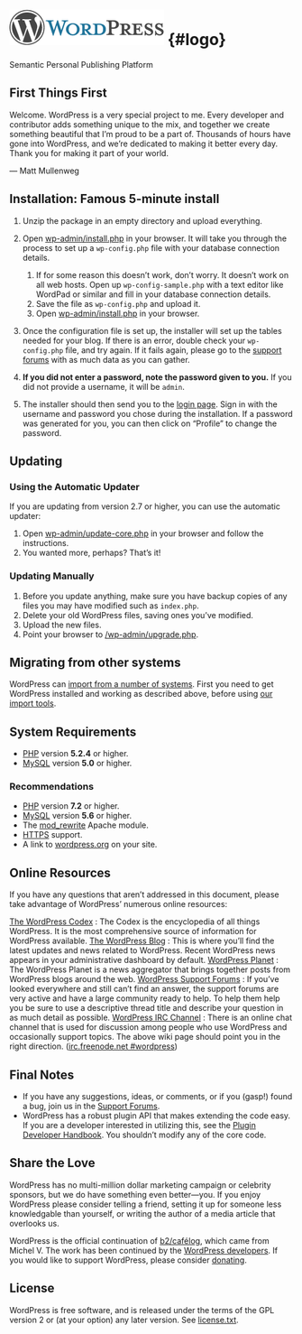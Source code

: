 [![WordPress](wp-admin/images/wordpress-logo.png)](https://wordpress.org/) {#logo}
==========================================================================

Semantic Personal Publishing Platform

First Things First
------------------

Welcome. WordPress is a very special project to me. Every developer and
contributor adds something unique to the mix, and together we create
something beautiful that I’m proud to be a part of. Thousands of hours
have gone into WordPress, and we’re dedicated to making it better every
day. Thank you for making it part of your world.

— Matt Mullenweg

Installation: Famous 5-minute install
-------------------------------------

1.  Unzip the package in an empty directory and upload everything.
2.  Open [wp-admin/install.php](wp-admin/install.php) in your browser.
    It will take you through the process to set up a `wp-config.php`
    file with your database connection details.
    1.  If for some reason this doesn’t work, don’t worry. It doesn’t
        work on all web hosts. Open up `wp-config-sample.php` with a
        text editor like WordPad or similar and fill in your database
        connection details.
    2.  Save the file as `wp-config.php` and upload it.
    3.  Open [wp-admin/install.php](wp-admin/install.php) in your
        browser.

3.  Once the configuration file is set up, the installer will set up the
    tables needed for your blog. If there is an error, double check your
    `wp-config.php` file, and try again. If it fails again, please go to
    the [support
    forums](https://wordpress.org/support/ "WordPress support") with as
    much data as you can gather.
4.  **If you did not enter a password, note the password given to you.**
    If you did not provide a username, it will be `admin`.
5.  The installer should then send you to the [login
    page](wp-login.php). Sign in with the username and password you
    chose during the installation. If a password was generated for you,
    you can then click on “Profile” to change the password.

Updating
--------

### Using the Automatic Updater

If you are updating from version 2.7 or higher, you can use the
automatic updater:

1.  Open [wp-admin/update-core.php](wp-admin/update-core.php) in your
    browser and follow the instructions.
2.  You wanted more, perhaps? That’s it!

### Updating Manually

1.  Before you update anything, make sure you have backup copies of any
    files you may have modified such as `index.php`.
2.  Delete your old WordPress files, saving ones you’ve modified.
3.  Upload the new files.
4.  Point your browser to [/wp-admin/upgrade.php](wp-admin/upgrade.php).

Migrating from other systems
----------------------------

WordPress can [import from a number of
systems](https://codex.wordpress.org/Importing_Content). First you need
to get WordPress installed and working as described above, before using
[our import tools](wp-admin/import.php "Import to WordPress").

System Requirements
-------------------

-   [PHP](https://secure.php.net/) version **5.2.4** or higher.
-   [MySQL](https://www.mysql.com/) version **5.0** or higher.

### Recommendations

-   [PHP](https://secure.php.net/) version **7.2** or higher.
-   [MySQL](https://www.mysql.com/) version **5.6** or higher.
-   The
    [mod\_rewrite](https://httpd.apache.org/docs/2.2/mod/mod_rewrite.html)
    Apache module.
-   [HTTPS](https://wordpress.org/news/2016/12/moving-toward-ssl/)
    support.
-   A link to [wordpress.org](https://wordpress.org/) on your site.

Online Resources
----------------

If you have any questions that aren’t addressed in this document, please
take advantage of WordPress’ numerous online resources:

[The WordPress Codex](https://codex.wordpress.org/)
:   The Codex is the encyclopedia of all things WordPress. It is the
    most comprehensive source of information for WordPress available.
[The WordPress Blog](https://wordpress.org/news/)
:   This is where you’ll find the latest updates and news related to
    WordPress. Recent WordPress news appears in your administrative
    dashboard by default.
[WordPress Planet](https://planet.wordpress.org/)
:   The WordPress Planet is a news aggregator that brings together posts
    from WordPress blogs around the web.
[WordPress Support Forums](https://wordpress.org/support/)
:   If you’ve looked everywhere and still can’t find an answer, the
    support forums are very active and have a large community ready to
    help. To help them help you be sure to use a descriptive thread
    title and describe your question in as much detail as possible.
[WordPress IRC Channel](https://codex.wordpress.org/IRC)
:   There is an online chat channel that is used for discussion among
    people who use WordPress and occasionally support topics. The above
    wiki page should point you in the right direction.
    ([irc.freenode.net \#wordpress](irc://irc.freenode.net/wordpress))

Final Notes
-----------

-   If you have any suggestions, ideas, or comments, or if you (gasp!)
    found a bug, join us in the [Support
    Forums](https://wordpress.org/support/).
-   WordPress has a robust plugin API that makes extending the code
    easy. If you are a developer interested in utilizing this, see the
    [Plugin Developer
    Handbook](https://developer.wordpress.org/plugins/). You shouldn’t
    modify any of the core code.

Share the Love
--------------

WordPress has no multi-million dollar marketing campaign or celebrity
sponsors, but we do have something even better—you. If you enjoy
WordPress please consider telling a friend, setting it up for someone
less knowledgable than yourself, or writing the author of a media
article that overlooks us.

WordPress is the official continuation of
[b2/cafélog](http://cafelog.com/), which came from Michel V. The work
has been continued by the [WordPress
developers](https://wordpress.org/about/). If you would like to support
WordPress, please consider
[donating](https://wordpress.org/donate/ "Donate to WordPress").

License
-------

WordPress is free software, and is released under the terms of the GPL
version 2 or (at your option) any later version. See
[license.txt](license.txt).
